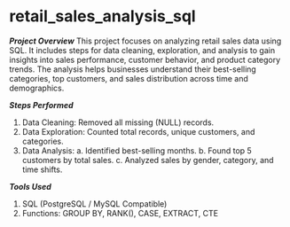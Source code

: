# retail_sales_analysis_sql

***Project Overview***
This project focuses on analyzing retail sales data using SQL. It includes steps for data cleaning, exploration, and analysis to gain insights into sales performance, customer behavior, and product category trends. The analysis helps businesses understand their best-selling categories, top customers, and sales distribution across time and demographics.

***Steps Performed***

1. Data Cleaning: Removed all missing (NULL) records.
2. Data Exploration: Counted total records, unique customers, and categories.
3. Data Analysis:
a. Identified best-selling months.
b. Found top 5 customers by total sales.
c. Analyzed sales by gender, category, and time shifts.

***Tools Used***

1. SQL (PostgreSQL / MySQL Compatible)
2. Functions: GROUP BY, RANK(), CASE, EXTRACT, CTE
